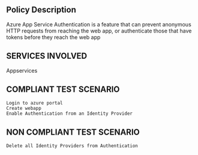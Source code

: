 
## Policy Description
Azure App Service Authentication is a feature that can prevent anonymous HTTP requests from reaching the web app, or authenticate those that have tokens before they reach the web app

## SERVICES INVOLVED
 Appservices

## COMPLIANT TEST SCENARIO
    Login to azure portal
    Create webapp
    Enable Authentication from an Identity Provider

## NON COMPLIANT TEST SCENARIO
    Delete all Identity Providers from Authentication




